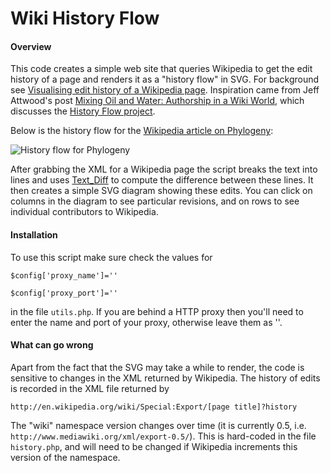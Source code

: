 # Wiki History Flow

#### Overview
This code creates a simple web site that queries Wikipedia to get the edit history of a page and renders it as a "history flow" in SVG. For background see [Visualising edit history of a Wikipedia page](http://iphylo.blogspot.com/2009/09/visualising-edit-history-of-wikipedia.html). Inspiration came from Jeff Attwood's post [Mixing Oil and Water: Authorship in a Wiki World](http://www.codinghorror.com/blog/archives/001222.html), which discusses the [History Flow project](http://researchweb.watson.ibm.com/visual/projects/history_flow/explanation.htm). 

Below is the history flow for the [Wikipedia article on Phylogeny](http://en.wikipedia.org/wiki/Phylogeny):

![History flow for Phylogeny](https://github.com/rdmpage/wikihistoryflow/raw/master/historyflow.png)

After grabbing the XML for a Wikipedia page the script breaks the text into lines and uses [Text_Diff](http://pear.php.net/package/Text_Diff) to compute the difference between these lines. It then creates a simple SVG diagram showing these edits. You can click on columns in the diagram to see particular revisions, and on rows to see individual contributors to Wikipedia.

#### Installation
To use this script make sure check the values for 

`$config['proxy_name']=''`

`$config['proxy_port']=''`

in the file `utils.php`. If you are behind a HTTP proxy then you'll need to enter the name and port of your proxy, otherwise leave them as ''.

#### What can go wrong
Apart from the fact that the SVG may take a while to render, the code is sensitive to changes in the XML returned by Wikipedia. The history of edits is recorded in the XML file returned by

`http://en.wikipedia.org/wiki/Special:Export/[page title]?history`

The "wiki" namespace version changes over time (it is currently 0.5, i.e. `http://www.mediawiki.org/xml/export-0.5/`). This is hard-coded in the file `history.php`, and will need to be changed if Wikipedia increments this version of the namespace.

